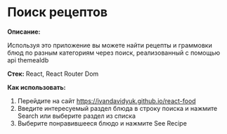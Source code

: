 # Поиск рецептов

**Описание:**

Используя это приложение вы можете найти рецепты и граммовки блюд по разным категориям через поиск, реализованный с помощью api themealdb

**Стек:** React, React Router Dom

**Как использовать:**
1) Перейдите на сайт https://ivandavidyuk.github.io/react-food
2) Введите интересуемый раздел блюда в строку поиска и нажмите Search или выберите раздел из списка
3) Выберите понравившееся блюдо и нажмите See Recipe
   
